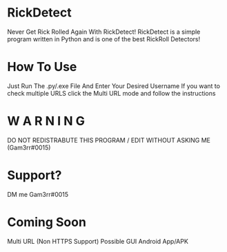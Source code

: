 # RickDetect
Never Get Rick Rolled Again With RickDetect!
RickDetect is a simple program written in Python and is one of the best RickRoll Detectors!

# How To Use
Just Run The .py/.exe File And Enter Your Desired Username
If you want to check multiple URLS click the Multi URL mode and follow the instructions

# W A R N I N G 
DO NOT REDISTRABUTE THIS PROGRAM / EDIT WITHOUT ASKING ME (Gam3rr#0015)

# Support?
DM me Gam3rr#0015

# Coming Soon
Multi URL (Non HTTPS Support)
Possible GUI
Android App/APK


